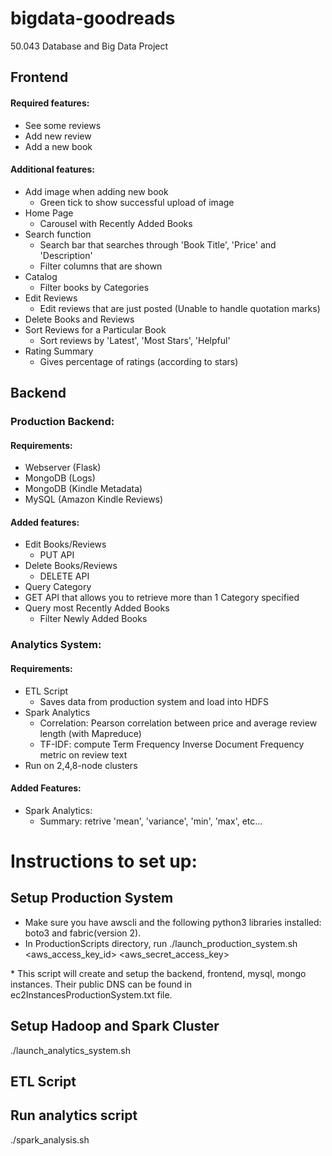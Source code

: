 # bigdata-goodreads
50.043 Database and Big Data Project

## Frontend

#### Required features:
* See some reviews
* Add new review
* Add a new book

#### Additional features:
* Add image when adding new book
  * Green tick to show successful upload of image
* Home Page
  * Carousel with Recently Added Books
* Search function 
  * Search bar that searches through 'Book Title', 'Price' and 'Description'
  * Filter columns that are shown
* Catalog
  * Filter books by Categories
* Edit Reviews
   * Edit reviews that are just posted (Unable to handle quotation marks)
* Delete Books and Reviews
* Sort Reviews for a Particular Book
  * Sort reviews by 'Latest', 'Most Stars', 'Helpful'
* Rating Summary
  * Gives percentage of ratings (according to stars)


## Backend

### Production Backend:

#### Requirements:
* Webserver (Flask)
* MongoDB (Logs)
* MongoDB (Kindle Metadata)
* MySQL (Amazon Kindle Reviews)

#### Added features:
* Edit Books/Reviews
  * PUT API 
* Delete Books/Reviews
  * DELETE API
 * Query Category
 * GET API that allows you to retrieve more than 1 Category specified
* Query most Recently Added Books
  * Filter Newly Added Books
 
### Analytics System:

#### Requirements:
* ETL Script
  * Saves data from production system and load into HDFS
* Spark Analytics
  * Correlation: Pearson correlation between price and average review length (with Mapreduce)
  * TF-IDF: compute Term Frequency Inverse Document Frequency metric on review text
* Run on 2,4,8-node clusters

#### Added Features:
* Spark Analytics:
  * Summary: retrive 'mean', 'variance', 'min', 'max', etc... 
  
  
  
 
 
 
 
# Instructions to set up:
## Setup Production System
* Make sure you have awscli and the following python3 libraries installed: boto3 and fabric(version 2).
* In ProductionScripts directory, run ./launch_production_system.sh  <aws_access_key_id> <aws_secret_access_key> 
<ec2 instance type> 
* This script will create and setup the backend, frontend, mysql, mongo instances. Their public DNS can be found in ec2InstancesProductionSystem.txt file.

## Setup Hadoop and Spark Cluster
./launch_analytics_system.sh

## ETL Script 

## Run analytics script 
./spark_analysis.sh

  
  
